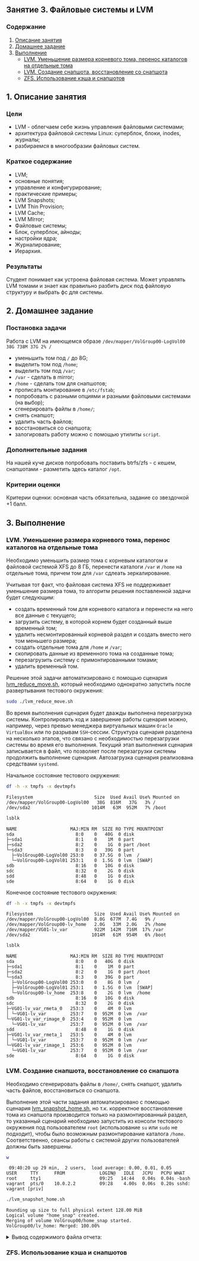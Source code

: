 ## Занятие 3. Файловые системы и LVM

### Содержание
1. [Описание занятия](#description)  
2. [Домашнее задание](#homework)  
3. [Выполнение](#exec)  
    - [LVM. Уменьшение размера корневого тома, перенос каталогов на отдельные тома](#reduce)  
    - [LVM. Создание снапшота, восстановление со снапшота](#snap)  
    - [ZFS. Использование кэша и снапшотов](#zfs)  

## 1. Описание занятия <a name="description"></a>
### Цели
- LVM - облегчаем себе жизнь управления файловыми системами;  
- архитектура файловой системы Linux: суперблок, блоки, inodes, журналы;  
- разбираемся в многообразии файловых систем.

### Краткое содержание  
- LVM;  
- основные понятия;  
- управление и конфигурирование;  
- практические примеры;  
- LVM Snapshots;  
- LVM Thin Provision;  
- LVM Cache;  
- LVM MIrror;  
- Файловые системы;  
- Блок, суперблок, айноды;  
- настройки ядра;  
- Журналирование;  
- Иерархия.

### Результаты  
Студент понимает как устроена файловая система. Может управлять LVM томами и знает как правильно разбить диск под файловую структуру и выбрать фс для системы.  

## 2. Домашнее задание  <a name="homework"></a>
### Постановка задачи  
Работа с LVM на имеющемся образе `/dev/mapper/VolGroup00-LogVol00 38G 738M 37G 2% /`
- уменьшить том под `/` до 8G;  
- выделить том под `/home`;  
- выделить том под `/var`;  
- `/var` - сделать в mirror;  
- `/home` - сделать том для снапшотов;  
- прописать монтирование в `/etc/fstab`;  
- попробовать с разными опциями и разными файловыми системами (на выбор);  
- сгенерировать файлы в `/home/`;  
- снять снапшот;  
- удалить часть файлов;  
- восстановиться со снапшота;  
- залогировать работу можно с помощью утилиты `script`.

### Дополнительные задания  
На нашей куче дисков попробовать поставить btrfs/zfs - с кешем, снапшотами - разметить здесь каталог `/opt`.

### Критерии оценки  
Критерии оценки: основная часть обязательна, задание со звездочкой +1 балл.

## 3. Выполнение <a name="exec"></a>  
### LVM. Уменьшение размера корневого тома, перенос каталогов на отдельные тома <a name="reduce"></a>  
Необходимо уменьшить размер тома с корневым каталогом и файловой системой XFS до 8 ГБ, перенести каталоги `/var` и `/home` на отдельные тома, причем том для `/var` сдлеать зеркалирование.  

Учитывая тот факт, что файловая система XFS не поддерживает уменьшение размера тома, то алгоритм решения поставленной задачи будет следующим:  
- создать временный том для корневого каталога и перенести на него все данные с текущего;  
- загрузить систему, в которой корнем будет созданный выше временный том;  
- удалить несмонтированный корневой раздел и создать вместо него том меньшего размера;  
- создать отдельные тома для `/home` и `/var`;  
- скопировать данные из временного тома на созданные тома;  
- перезагрузить систему с примонтированными томами;  
- удалить временный том.  

Решение этой задачи автоматизировано с помощью сценария [lvm_reduce_move.sh](https://github.com/che-a/OTUS_LinuxAdministrator/blob/master/lesson_03/lvm_reduce_move.sh), который необходимо однократно запустить после развертывания тестового окружения:
```bash
sudo ./lvm_reduce_move.sh
```
Во время выполнения сценария будет дважды выполнена перезагрузка системы. Контролировать ход и завершение работы сценария можно, например, через превью менеджера виртуальных машин `Oracle VirtualBox` или по разрывам `SSH`-сессии. Структура сценария разделена на несколько этапов, что связано с необходимостью перезагрузки системы во время его выполнения. Текущий этап выполнения сценария записывается в файл, что позволяет после перезагрузки системы продолжить выполнение сценария. Автозагрузка сценария реализована средствами `systemd`.  

Начальное состояние тестового окружения:
```bash
df -h -x tmpfs -x devtmpfs
```
```console
Filesystem                       Size  Used Avail Use% Mounted on
/dev/mapper/VolGroup00-LogVol00   38G  816M   37G   3% /
/dev/sda2                       1014M   63M  952M   7% /boot
```
```bash
lsblk
```
```console
NAME                    MAJ:MIN RM  SIZE RO TYPE MOUNTPOINT
sda                       8:0    0   40G  0 disk 
├─sda1                    8:1    0    1M  0 part 
├─sda2                    8:2    0    1G  0 part /boot
└─sda3                    8:3    0   39G  0 part 
  ├─VolGroup00-LogVol00 253:0    0 37.5G  0 lvm  /
  └─VolGroup00-LogVol01 253:1    0  1.5G  0 lvm  [SWAP]
sdb                       8:16   0   10G  0 disk 
sdc                       8:32   0    2G  0 disk 
sdd                       8:48   0    1G  0 disk 
sde                       8:64   0    1G  0 disk 
```

Конечное состояние тестового окружения:
```bash
df -h -x tmpfs -x devtmpfs
```
```console
Filesystem                       Size  Used Avail Use% Mounted on
/dev/mapper/VolGroup00-LogVol00  8.0G  677M  7.4G   9% /
/dev/mapper/VolGroup00-lv_home   2.0G   33M  2.0G   2% /home
/dev/mapper/VG01-lv_var          922M  142M  716M  17% /var
/dev/sda2                       1014M   61M  954M   6% /boot
```
```bash
lsblk
```
```console
NAME                    MAJ:MIN RM  SIZE RO TYPE MOUNTPOINT
sda                       8:0    0   40G  0 disk 
├─sda1                    8:1    0    1M  0 part 
├─sda2                    8:2    0    1G  0 part /boot
└─sda3                    8:3    0   39G  0 part 
  ├─VolGroup00-LogVol00 253:0    0    8G  0 lvm  /
  ├─VolGroup00-LogVol01 253:1    0  1.5G  0 lvm  [SWAP]
  └─VolGroup00-lv_home  253:8    0    2G  0 lvm  /home
sdb                       8:16   0   10G  0 disk 
sdc                       8:32   0    2G  0 disk 
├─VG01-lv_var_rmeta_0   253:3    0    4M  0 lvm  
│ └─VG01-lv_var         253:7    0  952M  0 lvm  /var
└─VG01-lv_var_rimage_0  253:4    0  952M  0 lvm  
  └─VG01-lv_var         253:7    0  952M  0 lvm  /var
sdd                       8:48   0    1G  0 disk 
├─VG01-lv_var_rmeta_1   253:5    0    4M  0 lvm  
│ └─VG01-lv_var         253:7    0  952M  0 lvm  /var
└─VG01-lv_var_rimage_1  253:6    0  952M  0 lvm  
  └─VG01-lv_var         253:7    0  952M  0 lvm  /var
sde                       8:64   0    1G  0 disk 
```

### LVM. Создание снапшота, восстановление со снапшота <a name="snap"></a>  
Необходимо сгенерировать файлы в `/home/`, снять снапшот, удалить часть файлов, восстановиться со снапшота.  

Выполнение этой части задания автоматизировано с помощью сценария [lvm_snapshot_home.sh](https://github.com/che-a/OTUS_LinuxAdministrator/blob/master/lesson_03/lvm_snapshot_home.sh), но т.к. корректное восстановление тома из снапшота производится только на размонтированный раздел, то указанный сценарий необходимо запустить из консоли тестового окружения под пользователем `root` (использование `su` или `sudo` не подходит), чтобы было возможным размонтирование каталога `/home`. Соответственно, сеансы работы с системой других пользователей должны быть завершены.  
```bash
w
```
```console
 09:40:20 up 29 min,  2 users,  load average: 0.00, 0.01, 0.05
USER     TTY      FROM             LOGIN@   IDLE   JCPU   PCPU WHAT
root     tty1                      09:25   14:44   0.04s  0.04s -bash
vagrant  pts/0    10.0.2.2         09:28    4.00s  0.06s  0.20s sshd: vagrant [priv] 
```
```bash
./lvm_snapshot_home.sh
```
```console
Rounding up size to full physical extent 128.00 MiB
Logical volume "home_snap" created.
Merging of volume VolGroup00/home_snap started.
VolGroup00/lv_home: Merged: 100.00%
```

<details>
   <summary>Вывод содержимого файла отчета:</summary>

```bash
cat report.log
```
```console
********************************************************************************
**** Исходное состояние::
********************************************************************************
==== lsblk ====
NAME                    MAJ:MIN RM  SIZE RO TYPE MOUNTPOINT
sda                       8:0    0   40G  0 disk 
├─sda1                    8:1    0    1M  0 part 
├─sda2                    8:2    0    1G  0 part /boot
└─sda3                    8:3    0   39G  0 part 
  ├─VolGroup00-LogVol00 253:0    0    8G  0 lvm  /
  ├─VolGroup00-LogVol01 253:1    0  1.5G  0 lvm  [SWAP]
  └─VolGroup00-lv_home  253:2    0    2G  0 lvm  /home
sdb                       8:16   0   10G  0 disk 
sdc                       8:32   0    2G  0 disk 
├─VG01-lv_var_rmeta_0   253:3    0    4M  0 lvm  
│ └─VG01-lv_var         253:7    0  952M  0 lvm  /var
└─VG01-lv_var_rimage_0  253:4    0  952M  0 lvm  
  └─VG01-lv_var         253:7    0  952M  0 lvm  /var
sdd                       8:48   0    1G  0 disk 
├─VG01-lv_var_rmeta_1   253:5    0    4M  0 lvm  
│ └─VG01-lv_var         253:7    0  952M  0 lvm  /var
└─VG01-lv_var_rimage_1  253:6    0  952M  0 lvm  
  └─VG01-lv_var         253:7    0  952M  0 lvm  /var
sde                       8:64   0    1G  0 disk 
==== lvs -v ====
  LV       VG         #Seg Attr       LSize   Maj Min KMaj KMin Pool Origin Data%  Meta%  Move Cpy%Sync Log Convert LV UUID                                LProfile
  lv_var   VG01          1 rwi-aor--- 952.00m  -1  -1  253    7                                100.00               hcVQrX-4voe-if6k-jW8V-PZO9-pW62-FeHWMF         
  LogVol00 VolGroup00    1 -wi-ao----   8.00g  -1  -1  253    0                                                     yVRfXr-YQoA-x4m8-kRwR-NdvF-O2ZZ-ylw5Lv         
  LogVol01 VolGroup00    1 -wi-ao----   1.50g  -1  -1  253    1                                                     IAjIC6-ScnM-tvH6-7BTy-TN31-hd82-bgDSzd         
  lv_home  VolGroup00    1 -wi-ao----   2.00g  -1  -1  253    2                                                     j4lARa-6US5-9huS-Exdr-DT0y-R298-DZjIqM         
==== ls -al /home ====
total 0
drwxr-xr-x.  3 root    root     21 Sep  5 09:10 .
drwxr-xr-x. 18 root    root    239 Sep  5 09:10 ..
drwx------.  3 vagrant vagrant 152 Sep  5 09:24 vagrant
********************************************************************************
**** Создание тестовых файлов::
********************************************************************************
==== lsblk ====
NAME                    MAJ:MIN RM  SIZE RO TYPE MOUNTPOINT
sda                       8:0    0   40G  0 disk 
├─sda1                    8:1    0    1M  0 part 
├─sda2                    8:2    0    1G  0 part /boot
└─sda3                    8:3    0   39G  0 part 
  ├─VolGroup00-LogVol00 253:0    0    8G  0 lvm  /
  ├─VolGroup00-LogVol01 253:1    0  1.5G  0 lvm  [SWAP]
  └─VolGroup00-lv_home  253:2    0    2G  0 lvm  /home
sdb                       8:16   0   10G  0 disk 
sdc                       8:32   0    2G  0 disk 
├─VG01-lv_var_rmeta_0   253:3    0    4M  0 lvm  
│ └─VG01-lv_var         253:7    0  952M  0 lvm  /var
└─VG01-lv_var_rimage_0  253:4    0  952M  0 lvm  
  └─VG01-lv_var         253:7    0  952M  0 lvm  /var
sdd                       8:48   0    1G  0 disk 
├─VG01-lv_var_rmeta_1   253:5    0    4M  0 lvm  
│ └─VG01-lv_var         253:7    0  952M  0 lvm  /var
└─VG01-lv_var_rimage_1  253:6    0  952M  0 lvm  
  └─VG01-lv_var         253:7    0  952M  0 lvm  /var
sde                       8:64   0    1G  0 disk 
==== lvs -v ====
  LV       VG         #Seg Attr       LSize   Maj Min KMaj KMin Pool Origin Data%  Meta%  Move Cpy%Sync Log Convert LV UUID                                LProfile
  lv_var   VG01          1 rwi-aor--- 952.00m  -1  -1  253    7                                100.00               hcVQrX-4voe-if6k-jW8V-PZO9-pW62-FeHWMF         
  LogVol00 VolGroup00    1 -wi-ao----   8.00g  -1  -1  253    0                                                     yVRfXr-YQoA-x4m8-kRwR-NdvF-O2ZZ-ylw5Lv         
  LogVol01 VolGroup00    1 -wi-ao----   1.50g  -1  -1  253    1                                                     IAjIC6-ScnM-tvH6-7BTy-TN31-hd82-bgDSzd         
  lv_home  VolGroup00    1 -wi-ao----   2.00g  -1  -1  253    2                                                     j4lARa-6US5-9huS-Exdr-DT0y-R298-DZjIqM         
==== ls -al /home ====
total 80
drwxr-xr-x.  3 root    root    292 Sep  5 09:25 .
drwxr-xr-x. 18 root    root    239 Sep  5 09:10 ..
-rw-r--r--.  1 root    root     37 Sep  5 09:25 file1
-rw-r--r--.  1 root    root     37 Sep  5 09:25 file10
-rw-r--r--.  1 root    root     37 Sep  5 09:25 file11
-rw-r--r--.  1 root    root     37 Sep  5 09:25 file12
-rw-r--r--.  1 root    root     37 Sep  5 09:25 file13
-rw-r--r--.  1 root    root     37 Sep  5 09:25 file14
-rw-r--r--.  1 root    root     37 Sep  5 09:25 file15
-rw-r--r--.  1 root    root     37 Sep  5 09:25 file16
-rw-r--r--.  1 root    root     37 Sep  5 09:25 file17
-rw-r--r--.  1 root    root     37 Sep  5 09:25 file18
-rw-r--r--.  1 root    root     37 Sep  5 09:25 file19
-rw-r--r--.  1 root    root     37 Sep  5 09:25 file2
-rw-r--r--.  1 root    root     37 Sep  5 09:25 file20
-rw-r--r--.  1 root    root     37 Sep  5 09:25 file3
-rw-r--r--.  1 root    root     37 Sep  5 09:25 file4
-rw-r--r--.  1 root    root     37 Sep  5 09:25 file5
-rw-r--r--.  1 root    root     37 Sep  5 09:25 file6
-rw-r--r--.  1 root    root     37 Sep  5 09:25 file7
-rw-r--r--.  1 root    root     37 Sep  5 09:25 file8
-rw-r--r--.  1 root    root     37 Sep  5 09:25 file9
drwx------.  3 vagrant vagrant 152 Sep  5 09:24 vagrant
********************************************************************************
**** После создания снапшота::
********************************************************************************
==== lsblk ====
NAME                         MAJ:MIN RM  SIZE RO TYPE MOUNTPOINT
sda                            8:0    0   40G  0 disk 
├─sda1                         8:1    0    1M  0 part 
├─sda2                         8:2    0    1G  0 part /boot
└─sda3                         8:3    0   39G  0 part 
  ├─VolGroup00-LogVol00      253:0    0    8G  0 lvm  /
  ├─VolGroup00-LogVol01      253:1    0  1.5G  0 lvm  [SWAP]
  ├─VolGroup00-lv_home-real  253:8    0    2G  0 lvm  
  │ ├─VolGroup00-lv_home     253:2    0    2G  0 lvm  /home
  │ └─VolGroup00-home_snap   253:10   0    2G  0 lvm  
  └─VolGroup00-home_snap-cow 253:9    0  128M  0 lvm  
    └─VolGroup00-home_snap   253:10   0    2G  0 lvm  
sdb                            8:16   0   10G  0 disk 
sdc                            8:32   0    2G  0 disk 
├─VG01-lv_var_rmeta_0        253:3    0    4M  0 lvm  
│ └─VG01-lv_var              253:7    0  952M  0 lvm  /var
└─VG01-lv_var_rimage_0       253:4    0  952M  0 lvm  
  └─VG01-lv_var              253:7    0  952M  0 lvm  /var
sdd                            8:48   0    1G  0 disk 
├─VG01-lv_var_rmeta_1        253:5    0    4M  0 lvm  
│ └─VG01-lv_var              253:7    0  952M  0 lvm  /var
└─VG01-lv_var_rimage_1       253:6    0  952M  0 lvm  
  └─VG01-lv_var              253:7    0  952M  0 lvm  /var
sde                            8:64   0    1G  0 disk 
==== lvs -v ====
  LV        VG         #Seg Attr       LSize   Maj Min KMaj KMin Pool Origin  Data%  Meta%  Move Cpy%Sync Log Convert LV UUID                                LProfile
  lv_var    VG01          1 rwi-aor--- 952.00m  -1  -1  253    7                                 100.00               hcVQrX-4voe-if6k-jW8V-PZO9-pW62-FeHWMF         
  LogVol00  VolGroup00    1 -wi-ao----   8.00g  -1  -1  253    0                                                      yVRfXr-YQoA-x4m8-kRwR-NdvF-O2ZZ-ylw5Lv         
  LogVol01  VolGroup00    1 -wi-ao----   1.50g  -1  -1  253    1                                                      IAjIC6-ScnM-tvH6-7BTy-TN31-hd82-bgDSzd         
  home_snap VolGroup00    1 swi-a-s--- 128.00m  -1  -1  253   10      lv_home 0.00                                    faynnc-JyTu-p1cb-Bcku-QH0v-SrBh-79beKN         
  lv_home   VolGroup00    1 owi-aos---   2.00g  -1  -1  253    2                                                      j4lARa-6US5-9huS-Exdr-DT0y-R298-DZjIqM         
==== ls -al /home ====
total 80
drwxr-xr-x.  3 root    root    292 Sep  5 09:25 .
drwxr-xr-x. 18 root    root    239 Sep  5 09:10 ..
-rw-r--r--.  1 root    root     37 Sep  5 09:25 file1
-rw-r--r--.  1 root    root     37 Sep  5 09:25 file10
-rw-r--r--.  1 root    root     37 Sep  5 09:25 file11
-rw-r--r--.  1 root    root     37 Sep  5 09:25 file12
-rw-r--r--.  1 root    root     37 Sep  5 09:25 file13
-rw-r--r--.  1 root    root     37 Sep  5 09:25 file14
-rw-r--r--.  1 root    root     37 Sep  5 09:25 file15
-rw-r--r--.  1 root    root     37 Sep  5 09:25 file16
-rw-r--r--.  1 root    root     37 Sep  5 09:25 file17
-rw-r--r--.  1 root    root     37 Sep  5 09:25 file18
-rw-r--r--.  1 root    root     37 Sep  5 09:25 file19
-rw-r--r--.  1 root    root     37 Sep  5 09:25 file2
-rw-r--r--.  1 root    root     37 Sep  5 09:25 file20
-rw-r--r--.  1 root    root     37 Sep  5 09:25 file3
-rw-r--r--.  1 root    root     37 Sep  5 09:25 file4
-rw-r--r--.  1 root    root     37 Sep  5 09:25 file5
-rw-r--r--.  1 root    root     37 Sep  5 09:25 file6
-rw-r--r--.  1 root    root     37 Sep  5 09:25 file7
-rw-r--r--.  1 root    root     37 Sep  5 09:25 file8
-rw-r--r--.  1 root    root     37 Sep  5 09:25 file9
drwx------.  3 vagrant vagrant 152 Sep  5 09:24 vagrant
********************************************************************************
**** Удаление части тестовых файлов::
********************************************************************************
==== lsblk ====
NAME                         MAJ:MIN RM  SIZE RO TYPE MOUNTPOINT
sda                            8:0    0   40G  0 disk 
├─sda1                         8:1    0    1M  0 part 
├─sda2                         8:2    0    1G  0 part /boot
└─sda3                         8:3    0   39G  0 part 
  ├─VolGroup00-LogVol00      253:0    0    8G  0 lvm  /
  ├─VolGroup00-LogVol01      253:1    0  1.5G  0 lvm  [SWAP]
  ├─VolGroup00-lv_home-real  253:8    0    2G  0 lvm  
  │ ├─VolGroup00-lv_home     253:2    0    2G  0 lvm  /home
  │ └─VolGroup00-home_snap   253:10   0    2G  0 lvm  
  └─VolGroup00-home_snap-cow 253:9    0  128M  0 lvm  
    └─VolGroup00-home_snap   253:10   0    2G  0 lvm  
sdb                            8:16   0   10G  0 disk 
sdc                            8:32   0    2G  0 disk 
├─VG01-lv_var_rmeta_0        253:3    0    4M  0 lvm  
│ └─VG01-lv_var              253:7    0  952M  0 lvm  /var
└─VG01-lv_var_rimage_0       253:4    0  952M  0 lvm  
  └─VG01-lv_var              253:7    0  952M  0 lvm  /var
sdd                            8:48   0    1G  0 disk 
├─VG01-lv_var_rmeta_1        253:5    0    4M  0 lvm  
│ └─VG01-lv_var              253:7    0  952M  0 lvm  /var
└─VG01-lv_var_rimage_1       253:6    0  952M  0 lvm  
  └─VG01-lv_var              253:7    0  952M  0 lvm  /var
sde                            8:64   0    1G  0 disk 
==== lvs -v ====
  LV        VG         #Seg Attr       LSize   Maj Min KMaj KMin Pool Origin  Data%  Meta%  Move Cpy%Sync Log Convert LV UUID                                LProfile
  lv_var    VG01          1 rwi-aor--- 952.00m  -1  -1  253    7                                 100.00               hcVQrX-4voe-if6k-jW8V-PZO9-pW62-FeHWMF         
  LogVol00  VolGroup00    1 -wi-ao----   8.00g  -1  -1  253    0                                                      yVRfXr-YQoA-x4m8-kRwR-NdvF-O2ZZ-ylw5Lv         
  LogVol01  VolGroup00    1 -wi-ao----   1.50g  -1  -1  253    1                                                      IAjIC6-ScnM-tvH6-7BTy-TN31-hd82-bgDSzd         
  home_snap VolGroup00    1 swi-a-s--- 128.00m  -1  -1  253   10      lv_home 0.00                                    faynnc-JyTu-p1cb-Bcku-QH0v-SrBh-79beKN         
  lv_home   VolGroup00    1 owi-aos---   2.00g  -1  -1  253    2                                                      j4lARa-6US5-9huS-Exdr-DT0y-R298-DZjIqM         
==== ls -al /home ====
total 40
drwxr-xr-x.  3 root    root    152 Sep  5 09:25 .
drwxr-xr-x. 18 root    root    239 Sep  5 09:10 ..
-rw-r--r--.  1 root    root     37 Sep  5 09:25 file1
-rw-r--r--.  1 root    root     37 Sep  5 09:25 file10
-rw-r--r--.  1 root    root     37 Sep  5 09:25 file2
-rw-r--r--.  1 root    root     37 Sep  5 09:25 file3
-rw-r--r--.  1 root    root     37 Sep  5 09:25 file4
-rw-r--r--.  1 root    root     37 Sep  5 09:25 file5
-rw-r--r--.  1 root    root     37 Sep  5 09:25 file6
-rw-r--r--.  1 root    root     37 Sep  5 09:25 file7
-rw-r--r--.  1 root    root     37 Sep  5 09:25 file8
-rw-r--r--.  1 root    root     37 Sep  5 09:25 file9
drwx------.  3 vagrant vagrant 152 Sep  5 09:24 vagrant
********************************************************************************
**** После восстановления из снапшота::
********************************************************************************
==== lsblk ====
NAME                    MAJ:MIN RM  SIZE RO TYPE MOUNTPOINT
sda                       8:0    0   40G  0 disk 
├─sda1                    8:1    0    1M  0 part 
├─sda2                    8:2    0    1G  0 part /boot
└─sda3                    8:3    0   39G  0 part 
  ├─VolGroup00-LogVol00 253:0    0    8G  0 lvm  /
  ├─VolGroup00-LogVol01 253:1    0  1.5G  0 lvm  [SWAP]
  └─VolGroup00-lv_home  253:2    0    2G  0 lvm  /home
sdb                       8:16   0   10G  0 disk 
sdc                       8:32   0    2G  0 disk 
├─VG01-lv_var_rmeta_0   253:3    0    4M  0 lvm  
│ └─VG01-lv_var         253:7    0  952M  0 lvm  /var
└─VG01-lv_var_rimage_0  253:4    0  952M  0 lvm  
  └─VG01-lv_var         253:7    0  952M  0 lvm  /var
sdd                       8:48   0    1G  0 disk 
├─VG01-lv_var_rmeta_1   253:5    0    4M  0 lvm  
│ └─VG01-lv_var         253:7    0  952M  0 lvm  /var
└─VG01-lv_var_rimage_1  253:6    0  952M  0 lvm  
  └─VG01-lv_var         253:7    0  952M  0 lvm  /var
sde                       8:64   0    1G  0 disk 
==== lvs -v ====
  LV       VG         #Seg Attr       LSize   Maj Min KMaj KMin Pool Origin Data%  Meta%  Move Cpy%Sync Log Convert LV UUID                                LProfile
  lv_var   VG01          1 rwi-aor--- 952.00m  -1  -1  253    7                                100.00               hcVQrX-4voe-if6k-jW8V-PZO9-pW62-FeHWMF         
  LogVol00 VolGroup00    1 -wi-ao----   8.00g  -1  -1  253    0                                                     yVRfXr-YQoA-x4m8-kRwR-NdvF-O2ZZ-ylw5Lv         
  LogVol01 VolGroup00    1 -wi-ao----   1.50g  -1  -1  253    1                                                     IAjIC6-ScnM-tvH6-7BTy-TN31-hd82-bgDSzd         
  lv_home  VolGroup00    1 -wi-ao----   2.00g  -1  -1  253    2                                                     j4lARa-6US5-9huS-Exdr-DT0y-R298-DZjIqM         
==== ls -al /home ====
total 80
drwxr-xr-x.  3 root    root    292 Sep  5 09:25 .
drwxr-xr-x. 18 root    root    239 Sep  5 09:10 ..
-rw-r--r--.  1 root    root     37 Sep  5 09:25 file1
-rw-r--r--.  1 root    root     37 Sep  5 09:25 file10
-rw-r--r--.  1 root    root     37 Sep  5 09:25 file11
-rw-r--r--.  1 root    root     37 Sep  5 09:25 file12
-rw-r--r--.  1 root    root     37 Sep  5 09:25 file13
-rw-r--r--.  1 root    root     37 Sep  5 09:25 file14
-rw-r--r--.  1 root    root     37 Sep  5 09:25 file15
-rw-r--r--.  1 root    root     37 Sep  5 09:25 file16
-rw-r--r--.  1 root    root     37 Sep  5 09:25 file17
-rw-r--r--.  1 root    root     37 Sep  5 09:25 file18
-rw-r--r--.  1 root    root     37 Sep  5 09:25 file19
-rw-r--r--.  1 root    root     37 Sep  5 09:25 file2
-rw-r--r--.  1 root    root     37 Sep  5 09:25 file20
-rw-r--r--.  1 root    root     37 Sep  5 09:25 file3
-rw-r--r--.  1 root    root     37 Sep  5 09:25 file4
-rw-r--r--.  1 root    root     37 Sep  5 09:25 file5
-rw-r--r--.  1 root    root     37 Sep  5 09:25 file6
-rw-r--r--.  1 root    root     37 Sep  5 09:25 file7
-rw-r--r--.  1 root    root     37 Sep  5 09:25 file8
-rw-r--r--.  1 root    root     37 Sep  5 09:25 file9
drwx------.  3 vagrant vagrant 152 Sep  5 09:24 vagrant
```
</details>

### ZFS. Использование кэша и снапшотов <a name="zfs"></a>  
